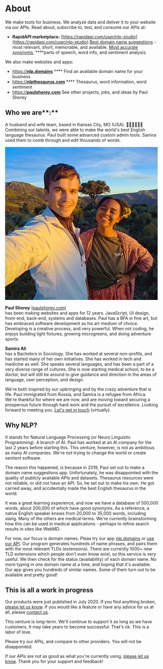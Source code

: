 # About

We make tools for business. We analyze data and deliver it to your website via our APIs. Read about, subscribe to, test, and consume our APIs at:

* **RapidAPI marketplace:** [https://rapidapi.com/user/nlp-studio](https://rapidapi.com/user/nlp-studio) [Best domain name suggestions](https://rapidapi.com/nlp-studio/api/domain-name-search1) - most relevant, short, memorable, and available. [Most accurate synonyms](https://rapidapi.com/nlp-studio/api/nlp-thesaurus1), ****parts of speech, word info, and sentiment analysis.

We also make websites and apps:

* [https://**nlp.domains**](https://nlp.domains) **** Find an available domain name for your business
* [https://**nlpthesaurus.com**](https://nlpthesaurus.com) **** Thesaurus, word information, word sentiment
* [https://**paulshorey.com**](https://paulshorey.com) See other projects, jobs, and ideas by Paul Shorey

## Who we are**:**

A husband and wife team, based in Kansas City, MO \(USA\). 👨🏼‍💻👩🏽‍💼Combining our talents, we were able to make the world's best English language thesaurus. Paul built some advanced custom admin tools. Samira used them to comb through and edit thousands of words. 

![We met in Utah. Love those mountains. Miss those sunsets!](.gitbook/assets/dsc_0354-500-png.jpg)

**Paul Shorey** \([paulshorey.com](https://paulshorey.com)\)   
has been making websites and apps for 12 years. JavaScript, UI design, front-end, back-end, systems and databases. Paul has a BFA in fine art, but has embraced software development as his art medium of choice. Developing is a creative process, and very powerful. When not coding, he enjoys building light fixtures, growing microgreens, and doing adventure sports.

**Samira Ali**   
has a Bachelors in Sociology. She has worked at several non-profits, and has started many of her own initiatives. She has worked in tech and medicine as well. She speaks several languages, and has been a part of a very diverse range of cultures. She is now starting medical school, to be a doctor, but will still be around to give guidance and direction in the areas of language, user perception, and design.

We're both inspired by our upbringing and by the crazy adventure that is life. Paul immigrated from Russia, and Samira is a refugee from Africa. We're thankful for where we are now, and are moving toward securing a prosperous future through hard work and the pursuit of excellence. Looking forward to meeting you. [Let's get in touch](contact.md) \(virtually\).

## Why NLP?

It stands for Natural Language Processing \(or Neuro Linguistic Programming\). A branch of AI. Paul has worked at an AI company for the last 2 years before starting this. This venture, however, is not as ambitious as many AI companies. We're not trying to change the world or create sentient software.

The reason this happened, is because in 2019, Paul set out to make a domain name suggestions app. Unfortunately, he was disappointed with the quality of publicly available APIs and datasets. Thesaurus resources were not reliable, or did not have an API. So, he set out to make his own. He got carried away, and accidentally made the best English thesaurus in the world. 

It was a great learning experience, and now we have a database of 500,000 words, about 200,000 of which have good synonyms. As a reference, a native English speaker knows from 20,000 to 35,000 words, including slang. Many of the others are medical terms. We're currently brainstorming how this can be used in medical applications - perhaps to refine search results in sites like WebMD. 

For now, our focus is domain names. Pleas try our app [nlp.domains](https://nlp.domains) or [use our API](https://rapidapi.com/user/nlp-studio). Our program generates hundreds of name phrases, and pairs them with the most relevant TLDs \(extensions\). There are currently 1000+ new TLD extensions which people don't even know exist, so this service is very useful. We then check for the status \(availability\) of each domain name. No more typing in one domain name at a time, and hoping that it's available. Our app gives you hundreds of similar names. Some of them turn out to be available and pretty good!

## This is all a work in progress

Our products were just published in July 2020. If you find anything broken, [please let us know](contact.md). If you would like a feature or have any advice for us at all, please [contact us](contact.md).

This venture is long-term. We'll continue to support it as long as we have customers. It may take years to become successful. That's ok. This is a labor of love.

Please try our APIs, and compare to other providers. You will not be disappointed. 

If our APIs are not as good as what you're currently using, [please let us know](contact.md). Thank you for your support and feedback!




